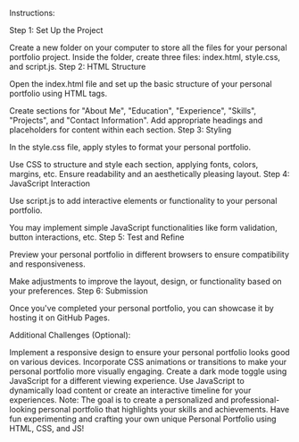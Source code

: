 Instructions:

Step 1: Set Up the Project

Create a new folder on your computer to store all the files for your personal portfolio project.
Inside the folder, create three files: index.html, style.css, and script.js.
Step 2: HTML Structure

Open the index.html file and set up the basic structure of your personal portfolio using HTML tags.

Create sections for "About Me", "Education", "Experience", "Skills", "Projects", and "Contact Information".
Add appropriate headings and placeholders for content within each section.
Step 3: Styling

In the style.css file, apply styles to format your personal portfolio.

Use CSS to structure and style each section, applying fonts, colors, margins, etc.
Ensure readability and an aesthetically pleasing layout.
Step 4: JavaScript Interaction 

Use script.js to add interactive elements or functionality to your personal portfolio.

You may implement simple JavaScript functionalities like form validation, button interactions, etc.
Step 5: Test and Refine

Preview your personal portfolio in different browsers to ensure compatibility and responsiveness.

Make adjustments to improve the layout, design, or functionality based on your preferences.
Step 6: Submission

Once you've completed your personal portfolio, you can showcase it by hosting it on GitHub Pages.

 

Additional Challenges (Optional):

Implement a responsive design to ensure your personal portfolio looks good on various devices.
Incorporate CSS animations or transitions to make your personal portfolio more visually engaging.
Create a dark mode toggle using JavaScript for a different viewing experience.
Use JavaScript to dynamically load content or create an interactive timeline for your experiences.
Note: The goal is to create a personalized and professional-looking personal portfolio that highlights your skills and achievements. Have fun experimenting and crafting your own unique Personal Portfolio using HTML, CSS, and JS!